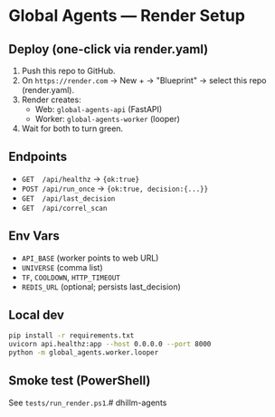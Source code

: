 # Global Agents — Render Setup

## Deploy (one-click via render.yaml)
1. Push this repo to GitHub.
2. On `https://render.com` → New + → "Blueprint" → select this repo (render.yaml).
3. Render creates:
   - Web: `global-agents-api` (FastAPI)
   - Worker: `global-agents-worker` (looper)
4. Wait for both to turn green.

## Endpoints
- `GET  /api/healthz`          → `{ok:true}`
- `POST /api/run_once`         → `{ok:true, decision:{...}}`
- `GET  /api/last_decision`
- `GET  /api/correl_scan`

## Env Vars
- `API_BASE` (worker points to web URL)
- `UNIVERSE` (comma list)
- `TF`, `COOLDOWN`, `HTTP_TIMEOUT`
- `REDIS_URL` (optional; persists last_decision)

## Local dev
```bash
pip install -r requirements.txt
uvicorn api.healthz:app --host 0.0.0.0 --port 8000
python -m global_agents.worker.looper
```

## Smoke test (PowerShell)
See `tests/run_render.ps1`.# dhillm-agents
